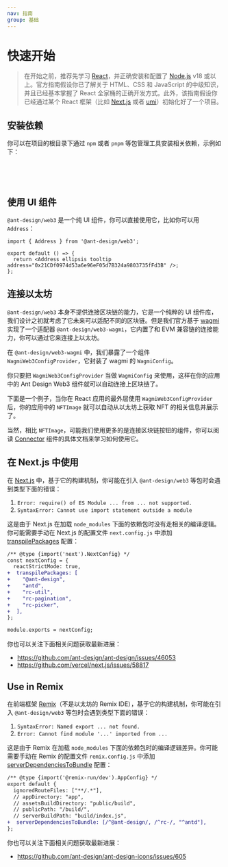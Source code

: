 ```yaml
---
nav: 指南
group: 基础
---
```


# 快速开始

> 在开始之前，推荐先学习 [React](https://react.dev)，并正确安装和配置了 [Node.js](https://nodejs.org/) v18 或以上。官方指南假设你已了解关于 HTML、CSS 和 JavaScript 的中级知识，并且已经基本掌握了 React 全家桶的正确开发方式。此外，该指南假设你已经通过某个 React 框架（比如 [Next.js](https://nextjs.org/) 或者 [umi](https://umijs.org/)）初始化好了一个项目。

## 安装依赖

你可以在项目的根目录下通过 `npm` 或者 `pnpm` 等包管理工具安装相关依赖，示例如下：

<br />

<NormalInstallDependencies packageNames="antd @ant-design/web3 @ant-design/web3-wagmi wagmi" save="true"></NormalInstallDependencies>

<br />

## 使用 UI 组件

`@ant-design/web3` 是一个纯 UI 组件，你可以直接使用它，比如你可以用 `Address`：

```tsx
import { Address } from '@ant-design/web3';

export default () => {
  return <Address ellipsis tooltip address="0x21CDf0974d53a6e96eF05d7B324a9803735fFd3B" />;
};
```

## 连接以太坊

`@ant-design/web3` 本身不提供连接区块链的能力，它是一个纯粹的 UI 组件库，我们设计之初就考虑了它未来可以适配不同的区块链。但是我们官方基于 [wagmi](https://wagmi.sh/) 实现了一个适配器 `@ant-design/web3-wagmi`，它内置了和 EVM 兼容链的连接能力，你可以通过它来连接上以太坊。

在 `@ant-design/web3-wagmi` 中，我们暴露了一个组件 `WagmiWeb3ConfigProvider`，它封装了 wagmi 的 `WagmiConfig`。

你只要把 `WagmiWeb3ConfigProvider` 当做 `WagmiConfig` 来使用，这样在你的应用中的 Ant Design Web3 组件就可以自动连接上区块链了。

下面是一个例子，当你在 React 应用的最外层使用 `WagmiWeb3ConfigProvider` 后，你的应用中的 `NFTImage` 就可以自动从以太坊上获取 NFT 的相关信息并展示了。

<code src="./demos/quick-start.tsx"></code>

当然，相比 `NFTImage`，可能我们使用更多的是连接区块链按钮的组件，你可以阅读 [Connector](/zh-CN/components/connector) 组件的具体文档来学习如何使用它。

## 在 Next.js 中使用

在 [Next.js](https://nextjs.org/) 中，基于它的构建机制，你可能在引入 `@ant-design/web3` 等包时会遇到类型下面的错误：

1. `Error: require() of ES Module ... from ... not supported.`
2. `SyntaxError: Cannot use import statement outside a module`

这是由于 Next.js 在加载 `node_modules` 下面的依赖包时没有走相关的编译逻辑。你可能需要手动在 Next.js 的配置文件 `next.config.js` 中添加 [transpilePackages](https://nextjs.org/docs/app/api-reference/next-config-js/transpilePackages) 配置：

```diff
/** @type {import('next').NextConfig} */
const nextConfig = {
  reactStrictMode: true,
+  transpilePackages: [
+    "@ant-design",
+    "antd",
+    "rc-util",
+    "rc-pagination",
+    "rc-picker",
+  ],
};

module.exports = nextConfig;
```

你也可以关注下面相关问题获取最新进展：

- https://github.com/ant-design/ant-design/issues/46053
- https://github.com/vercel/next.js/issues/58817

## Use in Remix

在前端框架 [Remix](https://remix.run/)（不是以太坊的 Remix IDE），基于它的构建机制，你可能在引入 `@ant-design/web3` 等包时会遇到类型下面的错误：

1. `SyntaxError: Named export ... not found.`
1. `Error: Cannot find module '...' imported from ...`

这是由于 Remix 在加载 `node_modules` 下面的依赖包时的编译逻辑差异。你可能需要手动在 Remix 的配置文件 `remix.config.js` 中添加 [serverDependenciesToBundle](https://remix.run/docs/en/main/file-conventions/remix-config#serverdependenciestobundle) 配置：

```diff
/** @type {import('@remix-run/dev').AppConfig} */
export default {
  ignoredRouteFiles: ["**/.*"],
  // appDirectory: "app",
  // assetsBuildDirectory: "public/build",
  // publicPath: "/build/",
  // serverBuildPath: "build/index.js",
+  serverDependenciesToBundle: [/^@ant-design/, /^rc-/, "^antd"],
};
```

你也可以关注下面相关问题获取最新进展：

- https://github.com/ant-design/ant-design-icons/issues/605
